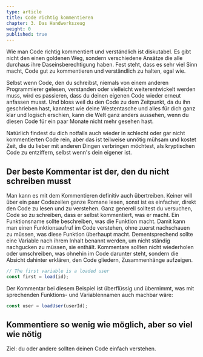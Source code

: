 ```yaml
---
type: article
title: Code richtig kommentieren
chapter: 3. Das Handwerkszeug
weight: 0
published: true
---
```


Wie man Code richtig kommentiert und verständlich ist diskutabel. Es gibt nicht den einen goldenen Weg, sondern verschiedene Ansätze die alle durchaus ihre Daseinsberechtigung haben. Fest steht, dass es sehr viel Sinn macht, Code gut zu kommentieren und verständlich zu halten, egal wie.

Selbst wenn Code, den du schreibst, niemals von einem anderen Programmierer gelesen, verstanden oder vielleicht weiterentwickelt werden muss, wird es passieren, dass du deinen eigenen Code wieder erneut anfassen musst. Und bloss weil du den Code zu dem Zeitpunkt, da du ihn geschrieben hast, kanntest wie deine Westentasche und alles für dich ganz klar und logisch erschien, kann die Welt ganz anders aussehen, wenn du diesen Code für ein paar Monate nicht mehr gesehen hast.

Natürlich findest du dich notfalls auch wieder in schlecht oder gar nicht kommentierten Code rein, aber das ist teilweise unnötig mühsam und kostet Zeit, die du lieber mit anderen Dingen verbringen möchtest, als kryptischen Code zu entziffern, selbst wenn's dein eigener ist.

## Der beste Kommentar ist der, den du nicht schreiben musst

Man kann es mit dem Kommentieren definitiv auch übertreiben. Keiner will über ein paar Codezeilen ganze Romane lesen, sonst ist es einfacher, direkt den Code zu lesen und zu verstehen. Ganz generell solltest du versuchen, Code so zu schreiben, dass er selbst kommentiert, was er macht. Ein Funktionsname sollte beschreiben, was die Funktion macht. Damit kann man einen Funktionsaufruf im Code verstehen, ohne zuerst nachschauen zu müssen, was diese Funktion überhaupt macht. Dementsprechend sollte eine Variable nach ihrem Inhalt benannt werden, um nicht ständig nachgucken zu müssen, sie enthält. Kommentare sollten nicht wiederholen oder umschreiben, was ohnehin im Code darunter steht, sondern die Absicht dahinter erklären, den Code gliedern, Zusammenhänge aufzeigen.

```js
// The first variable is a loaded user
const first = load(id);
```

Der Kommentar bei diesem Beispiel ist überflüssig und übernimmt, was mit sprechenden Funktions- und Variablennamen auch machbar wäre:

```js
const user = loadUser(userId);
```

## Kommentiere so wenig wie möglich, aber so viel wie nötig

Ziel: du oder andere sollten deinen Code einfach verstehen.
